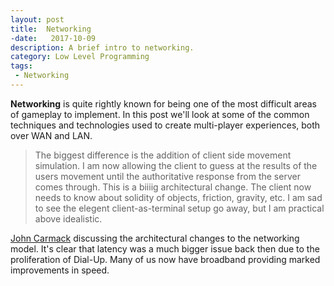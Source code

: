 ```yaml
---
layout: post
title:  Networking
-date:   2017-10-09
description: A brief intro to networking.
category: Low Level Programming
tags:
 - Networking
---
```

<b>Networking</b> is quite rightly known for being one of the most difficult areas of gameplay to implement. In this post we'll look at some of the common techniques and technologies used to create multi-player experiences, both over WAN and LAN.

>The biggest difference is the addition of client side movement simulation.
>I am now allowing the client to guess at the results of the users movement 
until the authoritative response from the server comes through.  This is a 
biiiig architectural change.  The client now needs to know about solidity 
of objects, friction, gravity, etc.  I am sad to see the elegent 
client-as-terminal setup go away, but I am practical above idealistic.

[John Carmack][carmack] discussing the architectural changes to the networking model. It's clear that latency was a much bigger issue back then due to the proliferation of Dial-Up. Many of us now have broadband providing marked improvements in speed. 

[carmack]: http://fabiensanglard.net/quakeSource/johnc-log.aug.htm
